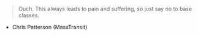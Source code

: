 > Ouch. This always leads to pain and suffering, so just say no to base classes.
- Chris Patterson (MassTransit)

